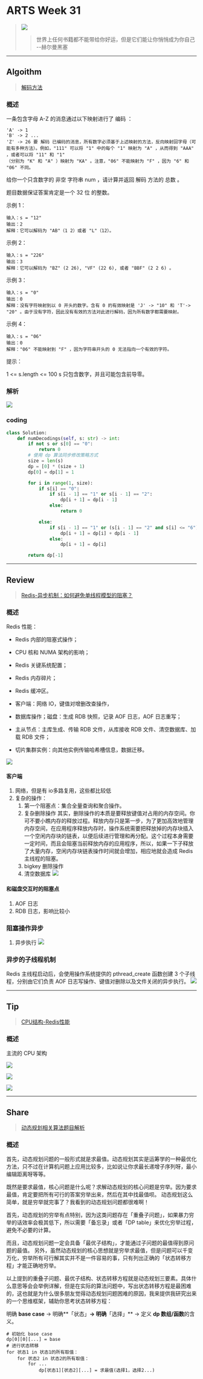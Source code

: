 # ARTS Week 31

> ![](https://github.com/Carmenliukang/ARTS/blob/master/image/31/1.jpg)
>> 世界上任何书籍都不能带给你好运，但是它们能让你悄悄成为你自己 --赫尔曼黑塞

***

## Algoithm

> [解码方法](https://leetcode-cn.com/problems/decode-ways/)

### 概述

一条包含字母 A-Z 的消息通过以下映射进行了 编码 ：

    'A' -> 1
    'B' -> 2 ...
    'Z' -> 26 要 解码 已编码的消息，所有数字必须基于上述映射的方法，反向映射回字母（可能有多种方法）。例如，"111" 可以将 "1" 中的每个 "1" 映射为 "A" ，从而得到 "AAA" ，或者可以将 "11" 和 "1"
    （分别为 "K" 和 "A" ）映射为 "KA" 。注意，"06" 不能映射为 "F" ，因为 "6" 和 "06" 不同。

给你一个只含数字的 非空 字符串 num ，请计算并返回 解码 方法的 总数 。

题目数据保证答案肯定是一个 32 位 的整数。

示例 1：

    输入：s = "12"
    输出：2
    解释：它可以解码为 "AB"（1 2）或者 "L"（12）。

示例 2：

    输入：s = "226"
    输出：3
    解释：它可以解码为 "BZ" (2 26), "VF" (22 6), 或者 "BBF" (2 2 6) 。

示例 3：

    输入：s = "0"
    输出：0
    解释：没有字符映射到以 0 开头的数字。含有 0 的有效映射是 'J' -> "10" 和 'T'-> "20" 。由于没有字符，因此没有有效的方法对此进行解码，因为所有数字都需要映射。

示例 4：

    输入：s = "06"
    输出：0
    解释："06" 不能映射到 "F" ，因为字符串开头的 0 无法指向一个有效的字符。

提示：

1 <= s.length <= 100 s 只包含数字，并且可能包含前导零。

### 解析

![](https://github.com/Carmenliukang/ARTS/blob/master/image/31/2.png)

### coding

```python
class Solution:
    def numDecodings(self, s: str) -> int:
        if not s or s[0] == "0":
            return 0
        # 使用 dp 算法同步修改策略方式
        size = len(s)
        dp = [0] * (size + 1)
        dp[0] = dp[1] = 1

        for i in range(1, size):
            if s[i] == "0":
                if s[i - 1] == "1" or s[i - 1] == "2":
                    dp[i + 1] = dp[i - 1]
                else:
                    return 0

            else:
                if s[i - 1] == "1" or (s[i - 1] == "2" and s[i] <= "6"):
                    dp[i + 1] = dp[i] + dp[i - 1]
                else:
                    dp[i + 1] = dp[i]

        return dp[-1]

```

***

## Review

> [Redis-异步机制：如何避免单线程模型的阻塞？](https://time.geekbang.org/column/article/285000)

### 概述

Redis 性能：

* Redis 内部的阻塞式操作；
* CPU 核和 NUMA 架构的影响；
* Redis 关键系统配置；
* Redis 内存碎片；
* Redis 缓冲区。

* 客户端：网络 IO，键值对增删改查操作，
* 数据库操作；磁盘：生成 RDB 快照，记录 AOF 日志，AOF 日志重写；
* 主从节点：主库生成、传输 RDB 文件，从库接收 RDB 文件、清空数据库、加载 RDB 文件；
* 切片集群实例：向其他实例传输哈希槽信息，数据迁移。

![](https://github.com/Carmenliukang/ARTS/blob/master/image/31/3.jpg)

#### 客户端

1. 网络，但是有 io多路复用，这些都比较低
2. 复杂的操作：
    1. 第一个阻塞点：集合全量查询和聚合操作。
    2. 复杂删除操作
       其实，删除操作的本质是要释放键值对占用的内存空间。你可不要小瞧内存的释放过程。释放内存只是第一步，为了更加高效地管理内存空间，在应用程序释放内存时，操作系统需要把释放掉的内存块插入一个空闲内存块的链表，以便后续进行管理和再分配。这个过程本身需要一定时间，而且会阻塞当前释放内存的应用程序，所以，如果一下子释放了大量内存，空闲内存块链表操作时间就会增加，相应地就会造成
       Redis 主线程的阻塞。
    3. bigkey 删除操作
    4. 清空数据库
       ![](https://github.com/Carmenliukang/ARTS/blob/master/image/31/4.jpg)

#### 和磁盘交互时的阻塞点

1. AOF 日志
2. RDB 日志，影响比较小

### 阻塞操作异步

1. 异步执行
   ![](https://github.com/Carmenliukang/ARTS/blob/master/image/31/5.jpg)

### 异步的子线程机制

Redis 主线程启动后，会使用操作系统提供的 pthread_create 函数创建 3 个子线程，分别由它们负责 AOF 日志写操作、键值对删除以及文件关闭的异步执行。
![](https://github.com/Carmenliukang/ARTS/blob/master/image/31/6.jpg)

***

## Tip

> [CPU结构-Redis性能](https://time.geekbang.org/column/article/286082)

### 概述

主流的 CPU 架构

![](https://github.com/Carmenliukang/ARTS/blob/master/image/31/7.jpg)

![](https://github.com/Carmenliukang/ARTS/blob/master/image/31/8.jpg)

![](https://github.com/Carmenliukang/ARTS/blob/master/image/31/9.jpg)

***

## Share

> [动态规划相关算法题目解析](https://github.com/Carmenliukang/ARTS/blob/master/week31.md#share)

### 概述

首先，动态规划问题的一般形式就是求最值。动态规划其实是运筹学的一种最优化方法，只不过在计算机问题上应用比较多，比如说让你求最长递增子序列呀，最小编辑距离呀等等。

既然是要求最值，核心问题是什么呢？求解动态规划的核心问题是穷举。因为要求最值，肯定要把所有可行的答案穷举出来，然后在其中找最值呗。 动态规划这么简单，就是穷举就完事了？我看到的动态规划问题都很难啊！

首先，动态规划的穷举有点特别，因为这类问题存在「重叠子问题」，如果暴力穷举的话效率会极其低下，所以需要「备忘录」或者「DP table」来优化穷举过程，避免不必要的计算。

而且，动态规划问题一定会具备「最优子结构」，才能通过子问题的最值得到原问题的最值。 另外，虽然动态规划的核心思想就是穷举求最值，但是问题可以千变万化，穷举所有可行解其实并不是一件容易的事，只有列出正确的「状态转移方程」才能正确地穷举。

以上提到的重叠子问题、最优子结构、状态转移方程就是动态规划三要素。具体什么意思等会会举例详解，但是在实际的算法问题中，写出状态转移方程是最困难的，这也就是为什么很多朋友觉得动态规划问题困难的原因，我来提供我研究出来的一个思维框架，辅助你思考状态转移方程：

明确 **base case** -> 明确**「状态」**-> 明确**「选择」** -> 定义 **dp 数组/函数**的含义。

```
# 初始化 base case
dp[0][0][...] = base
# 进行状态转移
for 状态1 in 状态1的所有取值：
    for 状态2 in 状态2的所有取值：
        for ...
            dp[状态1][状态2][...] = 求最值(选择1，选择2...)
```